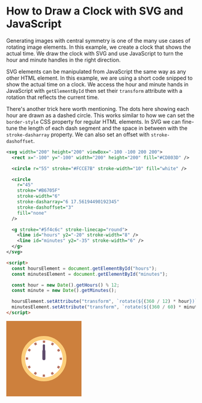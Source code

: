 # How to Draw a Clock with SVG and JavaScript

Generating images with central symmetry is one of the many use cases of rotating image elements. In this example, 
we create a clock that shows the actual time. We draw the clock with SVG and use JavaScript to turn the hour and 
minute handles in the right direction.

SVG elements can be manipulated from JavaScript the same way as any other HTML element. In this example, 
we are using a short code snipped to show the actual time on a clock. We access the hour and minute hands in 
JavaScript with `getElementById` then set their `transform` attribute with a rotation that reflects the current time.

There's another trick here worth mentioning. The dots here showing each hour are drawn as a dashed circle. 
This works similar to how we can set the `border-style` CSS property for regular HTML elements. 
In SVG we can fine-tune the length of each dash segment and the space in between with the `stroke-dasharray` property. 
We can also set an offset with `stroke-dashoffset`.

```svg
<svg width="200" height="200" viewBox="-100 -100 200 200">
  <rect x="-100" y="-100" width="200" height="200" fill="#CD803D" />

  <circle r="55" stroke="#FCCE7B" stroke-width="10" fill="white" />

  <circle
    r="45"
    stroke="#B6705F"
    stroke-width="6"
    stroke-dasharray="6 17.56194490192345"
    stroke-dashoffset="3"
    fill="none"
  />

  <g stroke="#5f4c6c" stroke-linecap="round">
    <line id="hours" y2="-20" stroke-width="8" />
    <line id="minutes" y2="-35" stroke-width="6" />
  </g>
</svg>
```

```html
<script>
  const hoursElement = document.getElementById("hours");
  const minutesElement = document.getElementById("minutes");

  const hour = new Date().getHours() % 12;
  const minute = new Date().getMinutes();

  hoursElement.setAttribute("transform", `rotate(${(360 / 12) * hour})`);
  minutesElement.setAttribute("transform", `rotate(${(360 / 60) * minute})`);
</script>
```

<html lang="en">
  <script>
    const hoursElement = document.getElementById("hours2");
    const minutesElement = document.getElementById("minutes2");
    const hour = new Date().getHours() % 12;
    const minute = new Date().getMinutes();
    hoursElement.setAttribute("transform", `rotate(${(360 / 12) * hour})`);
    minutesElement.setAttribute("transform", `rotate(${(360 / 60) * minute})`);
  </script>
  <body>
    <svg width="200" height="200" viewBox="-100 -100 200 200">
      <rect x="-100" y="-100" width="200" height="200" fill="#CD803D" />
      <circle r="55" stroke="#FCCE7B" stroke-width="10" fill="white" />
      <circle r="45" stroke="#B6705F" stroke-width="6" stroke-dasharray="6 17.56194490192345" stroke-dashoffset="3" fill="none" />
      <g stroke="#5f4c6c" stroke-linecap="round">
        <line id="hours2" y2="-20" stroke-width="8" />
        <line id="minutes2" y2="-35" stroke-width="6" />
      </g>
    </svg>
  </body>
</html>
